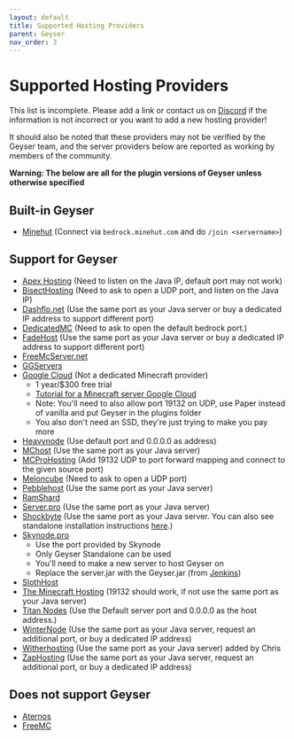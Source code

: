 ```yaml
---
layout: default
title: Supported Hosting Providers
parent: Geyser
nav_order: 3
---
```

# Supported Hosting Providers
This list is incomplete. Please add a link or contact us on [Discord](http://discord.geysermc.org/) if the information is not incorrect or you want to add a new hosting provider!

It should also be noted that these providers may not be verified by the Geyser team, and the server providers below are reported as working by members of the community.

**Warning: The below are all for the plugin versions of Geyser unless otherwise specified**

## Built-in Geyser
* [Minehut](https://minehut.com/) (Connect via `bedrock.minehut.com` and do `/join <servername>`)

## Support for Geyser
* [Apex Hosting](https://apexminecrafthosting.com/) (Need to listen on the Java IP, default port may not work)
* [BisectHosting](https://www.bisecthosting.com/) (Need to ask to open a UDP port, and listen on the Java IP)
* [Dashflo.net](https://dashflo.net/) (Use the same port as your Java server or buy a dedicated IP address to support different port)
* [DedicatedMC](https://dedicatedmc.io/) (Need to ask to open the default bedrock port.)
* [FadeHost](https://fadehost.com/) (Use the same port as your Java server or buy a dedicated IP address to support different port)
* [FreeMcServer.net](https://freemcserver.net)
* [GGServers](https://ggservers.com/)
* [Google Cloud](https://cloud.google.com/) (Not a dedicated Minecraft provider)
  - 1 year/$300 free trial
  - [Tutorial for a Minecraft server Google Cloud](https://cloud.google.com/solutions/gaming/minecraft-server)
  - Note: You'll need to also allow port 19132 on UDP, use Paper instead of vanilla and put Geyser in the plugins folder
  - You also don't need an SSD, they're just trying to make you pay more
* [Heavynode](https://www.heavynode.com/) (Use default port and 0.0.0.0 as address)
* [MChost](https://mchost.cc/) (Use the same port as your Java server)
* [MCProHosting](https://mcprohosting.com/) (Add 19132 UDP to port forward mapping and connect to the given source port)
* [Meloncube](https://www.meloncube.net/) (Need to ask to open a UDP port)
* [Pebblehost](https://pebblehost.com/) (Use the same port as your Java server)
* [RamShard](https://ramshard.com/)
* [Server.pro](https://server.pro) (Use the same port as your Java server)
* [Shockbyte](https://shockbyte.com/) (Use the same port as your Java server. You can also see standalone installation instructions [here](https://shockbyte.com/billing/knowledgebase/173/Introduction-to-GeyserMCorDragonProxy-How-GeyserMC-Works.html).)
* [Skynode.pro](https://skynode.pro/)
  - Use the port provided by Skynode
  - Only Geyser Standalone can be used
  - You'll need to make a new server to host Geyser on
  - Replace the server.jar with the Geyser.jar (from [Jenkins](https://ci.nukkitx.com/job/GeyserMC/job/Geyser/job/master/))
* [SlothHost](https://slothhost.com/)
* [The Minecraft Hosting](https://theminecrafthosting.com/) (19132 should work, if not use the same port as your Java server)
* [Titan Nodes](https://titannodes.com/) (Use the Default server port and 0.0.0.0 as the host address.)
* [WinterNode](https://winternode.com) (Use the same port as your Java server, request an additional port, or buy a dedicated IP address)
* [Witherhosting](https://witherhosting.com/) (Use the same port as your Java server) added by Chris
* [ZapHosting](https://zap-hosting.com/en/) (Use the same port as your Java server, request an additional port, or buy a dedicated IP address)

## Does not support Geyser
* [Aternos](https://aternos.org/)
* [FreeMC](https://freemc.host/)
